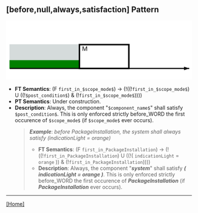 ## [before,null,always,satisfaction] Pattern
![[before,null,always,satisfaction] Pattern](../../../_media/user-interface/examples/svgDiagrams/before_null_always_satisfaction.svg "[before,null,always,satisfaction] Pattern")
 * **FT Semantics**: (F `first_in_$scope_mode$`) -> (!((!`first_in_$scope_mode$`) U ((!`$post_condition$`) & (!`first_in_$scope_mode$`))))
 * **PT Semantics**: Under construction.
 * **Description**: Always, the component "`$component_name$`" shall satisfy `$post_condition$`. This is only enforced strictly before_WORD the first occurence of `$scope_mode$` (if `$scope_mode$` ever occurs).
   > **_Example_**: _before PackageInstallation,  the system shall always satisfy (indicationLight = orange)_   
   >  * **FT Semantics**: (F `first_in_PackageInstallation`) -> (!((!`first_in_PackageInstallation`) U ((!( `indicationLight` = `orange` )) & (!`first_in_PackageInstallation`))))
   >  * **Description**: Always, the component "**_system_**" shall satisfy **_( indicationLight = orange )_**. This is only enforced strictly before_WORD the first occurence of **_PackageInstallation_** (if **_PackageInstallation_** ever occurs).
***
[[Home]](../semantics.md)